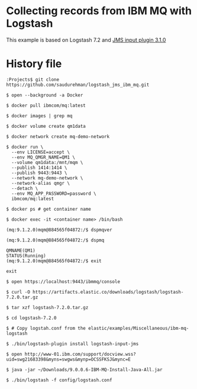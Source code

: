 # Collecting records from IBM MQ with Logstash
This example is based on Logstash 7.2 and [JMS input plugin 3.1.0](https://www.elastic.co/guide/en/logstash-versioned-plugins/current/v3.1.0-plugins-inputs-jms.html)

# History file
```
:Projects$ git clone https://github.com/saudurehman/logstash_jms_ibm_mq.git

$ open --background -a Docker

$ docker pull ibmcom/mq:latest

$ docker images | grep mq

$ docker volume create qm1data

$ docker network create mq-demo-network

$ docker run \
  --env LICENSE=accept \
  --env MQ_QMGR_NAME=QM1 \
  --volume qm1data:/mnt/mqm \
  --publish 1414:1414 \
  --publish 9443:9443 \
  --network mq-demo-network \
  --network-alias qmgr \
  --detach \
  --env MQ_APP_PASSWORD=password \
  ibmcom/mq:latest

$ docker ps # get container name

$ docker exec -it <container name> /bin/bash

(mq:9.1.2.0)mqm@884565f04872:/$ dspmqver

(mq:9.1.2.0)mqm@884565f04872:/$ dspmq

QMNAME(QM1)                                               STATUS(Running)
(mq:9.1.2.0)mqm@884565f04872:/$ exit

exit

$ open https://localhost:9443/ibmmq/console

$ curl -O https://artifacts.elastic.co/downloads/logstash/logstash-7.2.0.tar.gz

$ tar xzf logstash-7.2.0.tar.gz 

$ cd logstash-7.2.0

$ # Copy logstah.conf from the elastic/examples/Miscellaneous/ibm-mq-logstash

$ ./bin/logstash-plugin install logstash-input-jms

$ open http://www-01.ibm.com/support/docview.wss?uid=swg21683398&myns=swgws&mynp=OCSSFKSJ&mync=E

$ java -jar ~/Downloads/9.0.0.6-IBM-MQ-Install-Java-All.jar 

$ ./bin/logstash -f config/logstash.conf 
```
